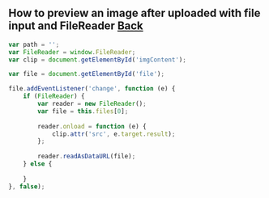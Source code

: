## How to preview an image after uploaded with file input and FileReader [Back](./../qa.md)

```js
var path = '';
var FileReader = window.FileReader;
var clip = document.getElementById('imgContent');

var file = document.getElementById('file');

file.addEventListener('change', function (e) {
    if (FileReader) {
        var reader = new FileReader();
        var file = this.files[0];
        
        reader.onload = function (e) {
            clip.attr('src', e.target.result);
        };
        
        reader.readAsDataURL(file);
    } else {
        
    }
}, false);
```
